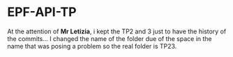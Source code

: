 # EPF-API-TP

At the attention of **Mr Letizia**, i kept the TP2 and 3 just to have the history of the commits...
I changed the name of the folder due of the space in the name that was posing a problem so the real folder is TP23.
